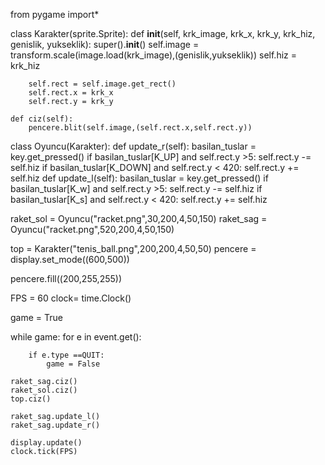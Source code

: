 from pygame import*

class Karakter(sprite.Sprite):
    def __init__(self, krk_image, krk_x, krk_y, krk_hiz, genislik, yukseklik):
        super().__init__()
        self.image = transform.scale(image.load(krk_image),(genislik,yukseklik))
        self.hiz = krk_hiz

        self.rect = self.image.get_rect()
        self.rect.x = krk_x
        self.rect.y = krk_y

    def ciz(self):
        pencere.blit(self.image,(self.rect.x,self.rect.y))

class Oyuncu(Karakter):
    def update_r(self):
        basilan_tuslar = key.get_pressed()
        if basilan_tuslar[K_UP] and self.rect.y >5:
            self.rect.y -= self.hiz
        if basilan_tuslar[K_DOWN] and self.rect.y < 420:
            self.rect.y += self.hiz
    def update_l(self):
        basilan_tuslar = key.get_pressed()
        if basilan_tuslar[K_w] and self.rect.y >5:
            self.rect.y -= self.hiz
        if basilan_tuslar[K_s] and self.rect.y < 420:
            self.rect.y += self.hiz

raket_sol = Oyuncu("racket.png",30,200,4,50,150)
raket_sag = Oyuncu("racket.png",520,200,4,50,150)

top = Karakter("tenis_ball.png",200,200,4,50,50)
pencere = display.set_mode((600,500))

pencere.fill((200,255,255))

FPS = 60
clock= time.Clock()


game = True

while game:
    for e in event.get():
    
        if e.type ==QUIT:
            game = False

    raket_sag.ciz()
    raket_sol.ciz()
    top.ciz()

    raket_sag.update_l()
    raket_sag.update_r()

    display.update()
    clock.tick(FPS)
